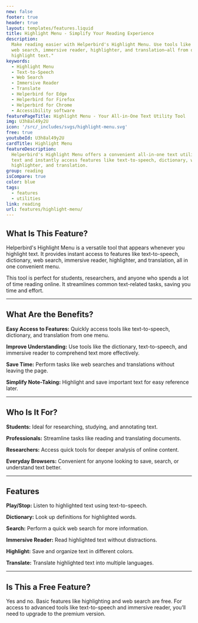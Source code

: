 ```yaml
---
new: false
footer: true
header: true
layout: templates/features.liquid
title: Highlight Menu - Simplify Your Reading Experience
description:
  Make reading easier with Helperbird's Highlight Menu. Use tools like text-to-speech, dictionary,
  web search, immersive reader, highlighter, and translation—all from one simple menu when you
  highlight text."
keywords:
  - Highlight Menu
  - Text-to-Speech
  - Web Search
  - Immersive Reader
  - Translate
  - Helperbird for Edge
  - Helperbird for Firefox
  - Helperbird for Chrome
  - Accessibility software
featurePageTitle: Highlight Menu - Your All-in-One Text Utility Tool
img: U3h8al49y2U
icon: '/src/_includes/svgs/highlight-menu.svg'
free: true
youtubeId: U3h8al49y2U
cardTitle: Highlight Menu
featureDescription:
  Helperbird's Highlight Menu offers a convenient all-in-one text utility solution. Highlight any
  text and instantly access features like text-to-speech, dictionary, web search, immersive reader,
  highlighter, and translation.
group: reading
isCompare: true 
color: blue
tags:
  - features
  - utilities
link: reading
url: features/highlight-menu/
---
```


## What Is This Feature?

Helperbird's Highlight Menu is a versatile tool that appears whenever you highlight text. It provides instant access to features like text-to-speech, dictionary, web search, immersive reader, highlighter, and translation, all in one convenient menu.

This tool is perfect for students, researchers, and anyone who spends a lot of time reading online. It streamlines common text-related tasks, saving you time and effort.

---

## What Are the Benefits?


**Easy Access to Features:** Quickly access tools like text-to-speech, dictionary, and translation from one menu.  

**Improve Understanding:** Use tools like the dictionary, text-to-speech, and immersive reader to comprehend text more effectively.  

**Save Time:** Perform tasks like web searches and translations without leaving the page.  

**Simplify Note-Taking:** Highlight and save important text for easy reference later.  

---

## Who Is It For?


**Students:** Ideal for researching, studying, and annotating text.  

**Professionals:** Streamline tasks like reading and translating documents.  

**Researchers:** Access quick tools for deeper analysis of online content.  

**Everyday Browsers:** Convenient for anyone looking to save, search, or understand text better.

---

## Features


**Play/Stop:** Listen to highlighted text using text-to-speech.  

**Dictionary:** Look up definitions for highlighted words.  

**Search:** Perform a quick web search for more information.  

**Immersive Reader:** Read highlighted text without distractions.  

**Highlight:** Save and organize text in different colors.  

**Translate:** Translate highlighted text into multiple languages.  

---

## Is This a Free Feature?

Yes and no. Basic features like highlighting and web search are free. For access to advanced tools like text-to-speech and immersive reader, you’ll need to upgrade to the premium version.
